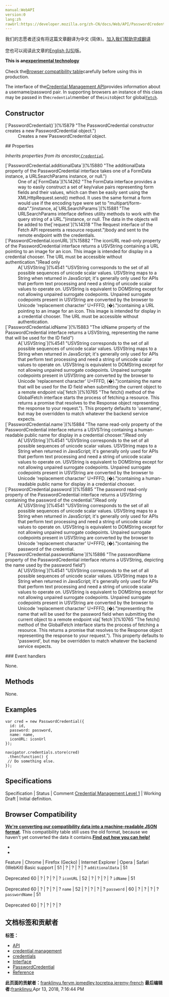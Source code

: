 ```yaml
---
manual:WebAPI
version:0
lang:zh
rawUrl:https://developer.mozilla.org/zh-CN/docs/Web/API/PasswordCredential
---
```




<bdi>我们的志愿者还没有将这篇文章翻译为<bdi>中文 (简体)</bdi>。[加入我们帮助完成翻译](%15877 "")<br></br>您也可以阅读此文章的[English (US)](%5117 "")版。</bdi>






**This is an[experimental technology](%3404 "")**<br></br>Check the[Browser compatibility table](%15878 "")carefully before using this in production.




The interface of the[Credential Management API](%5114 "")provides information about a username/password pair. In supporting browsers an instance of this class may be passed in the`credential`member of the`init`object for global[`fetch`](%10765 "The fetch() method of the GlobalFetch interface starts the process of fetching a resource. This returns a promise that resolves to the Response object representing the response to your request.").


## Constructor<a name="Constructor"></a>
<dl><dt>[`PasswordCredential()`](%15879 "The PasswordCredential constructor creates a new PasswordCredential object.")</dt><dd>Creates a new`PasswordCredential`object.</dd></dl>
## Properties<a name="Properties"></a>


<em>Inherits properties from its ancestor,[`Credential`](%5112 "The Credential interface of the the Credential Management API provides information about an entity as a prerequisite to a trust decision.").</em>

<dl><dt>[`PasswordCredential.additionalData`](%15880 "The additionalData property of the PasswordCredential interface takes one of a FormData instance, a URLSearchParams instance, or null.")<i></i></dt><dd>One of a[`FormData`](%14262 "The FormData interface provides a way to easily construct a set of key/value pairs representing form fields and their values, which can then be easily sent using the XMLHttpRequest.send() method. It uses the same format a form would use if the encoding type were set to "multipart/form-data".")instance, a[`URLSearchParams`](%15881 "The URLSearchParams interface defines utility methods to work with the query string of a URL.")instance, or null. The data in the objects will be added to the[`request`](%14318 "The Request interface of the Fetch API represents a resource request.")body and sent to the remote endpoint with the credentials.</dd><dt>[`PasswordCredential.iconURL`](%15882 "The iconURL read-only property of the PasswordCredential interface returns a USVString containing a URL pointing to an image for an icon. This image is intended for display in a credential chooser. The URL must be accessible without authentication.")Read only</dt><dd>A[`USVString`](%4541 "USVString corresponds to the set of all possible sequences of unicode scalar values. USVString maps to a String when returned in JavaScript; it's generally only used for APIs that perform text processing and need a string of unicode scalar values to operate on. USVString is equivalent to DOMString except for not allowing unpaired surrogate codepoints. Unpaired surrogate codepoints present in USVString are converted by the browser to Unicode 'replacement character' U+FFFD, (�).")containing a URL pointing to an image for an icon. This image is intended for display in a credential chooser. The URL must be accessible without authentication.</dd><dt>[`PasswordCredential.idName`](%15883 "The idName property of the PasswordCredential interface returns a USVString, representing the name that will be used for the ID field")<i></i></dt><dd>A[`USVString`](%4541 "USVString corresponds to the set of all possible sequences of unicode scalar values. USVString maps to a String when returned in JavaScript; it's generally only used for APIs that perform text processing and need a string of unicode scalar values to operate on. USVString is equivalent to DOMString except for not allowing unpaired surrogate codepoints. Unpaired surrogate codepoints present in USVString are converted by the browser to Unicode 'replacement character' U+FFFD, (�).")containing the name that will be used for the ID field when submitting the current object to a remote endpoint via[`fetch`](%10765 "The fetch() method of the GlobalFetch interface starts the process of fetching a resource. This returns a promise that resolves to the Response object representing the response to your request."). This property defaults to &#39;username&#39;, but may be overridden to match whatever the backend service expects.</dd><dt>[`PasswordCredential.name`](%15884 "The name read-only property of the PasswordCredential interface returns a USVSTring containing a human-readable public name for display in a credential chooser.")Read only</dt><dd>A[`USVString`](%4541 "USVString corresponds to the set of all possible sequences of unicode scalar values. USVString maps to a String when returned in JavaScript; it's generally only used for APIs that perform text processing and need a string of unicode scalar values to operate on. USVString is equivalent to DOMString except for not allowing unpaired surrogate codepoints. Unpaired surrogate codepoints present in USVString are converted by the browser to Unicode 'replacement character' U+FFFD, (�).")containing a human-readable public name for display in a credential chooser.</dd><dt>[`PasswordCredential.password`](%15885 "The password read-only property of the PasswordCredential interface returns a USVString containing the password of the credential.")Read only</dt><dd>A[`USVString`](%4541 "USVString corresponds to the set of all possible sequences of unicode scalar values. USVString maps to a String when returned in JavaScript; it's generally only used for APIs that perform text processing and need a string of unicode scalar values to operate on. USVString is equivalent to DOMString except for not allowing unpaired surrogate codepoints. Unpaired surrogate codepoints present in USVString are converted by the browser to Unicode 'replacement character' U+FFFD, (�).")containing the password of the credential.</dd><dt>[`PasswordCredential.passwordName`](%15886 "The passwordName property of the PasswordCredential interface returns a USVString, depicting the name used by the password field")<i></i></dt><dd>A[`USVString`](%4541 "USVString corresponds to the set of all possible sequences of unicode scalar values. USVString maps to a String when returned in JavaScript; it's generally only used for APIs that perform text processing and need a string of unicode scalar values to operate on. USVString is equivalent to DOMString except for not allowing unpaired surrogate codepoints. Unpaired surrogate codepoints present in USVString are converted by the browser to Unicode 'replacement character' U+FFFD, (�).")representing the name that will be used for the password field when submitting the current object to a remote endpoint via[`fetch`](%10765 "The fetch() method of the GlobalFetch interface starts the process of fetching a resource. This returns a promise that resolves to the Response object representing the response to your request."). This property defaults to &#39;password&#39;, but may be overridden to match whatever the backend service expects.</dd></dl>
### Event handlers<a name="Event_handlers"></a>


None.


## Methods<a name="Methods"></a>


None.


## Examples<a name="Examples"></a>

```
var cred = new PasswordCredential({
  id: id,
  password: password,
  name: name,
  iconURL: iconUrl
});

navigator.credentials.store(cred)
 .then(function() {
 // Do something else.
});
```

## Specifications<a name="Specifications"></a>
Specification | Status | Comment 
[Credential Management Level 1](%5119 "The 'Credential Management Level 1' specification") | Working Draft | Initial definition. 


## Browser Compatibility<a name="Browser_Compatibility"></a>


**[We&#39;re converting our compatibility data into a machine-readable JSON format](%3344 "")**. This compatibility table still uses the old format, because we haven&#39;t yet converted the data it contains.**[Find out how you can help!](%3409 "")**


* 
* 
Feature | Chrome | Firefox (Gecko) | Internet Explorer | Opera | Safari (WebKit) 
Basic support | 51 | ? | ? | ? | ? 
`additionalData` | 51<br></br>Deprecated 60 | ? | ? | ? | ? 
`iconURL` | 52 | ? | ? | ? | ? 
`idName` | 51<br></br>Deprecated 60 | ? | ? | ? | ? 
`name` | 52 | ? | ? | ? | ? 
`password` | 60 | ? | ? | ? | ? 
`passwordName` | 51<br></br>Deprecated 60 | ? | ? | ? | ? 







## 文档标签和贡献者
**标签：**
* [API](%50 "")
* [credential management](%5124 "")
* [credentials](%5125 "")
* [Interface](%3380 "")
* [PasswordCredential](%15887 "")
* [Reference](%3381 "")

**此页面的贡献者：**[franklinyu](%15888 ""),[ferym](%15889 ""),[jpmedley](%3413 ""),[tocretpa](%9666 ""),[jeremy-french](%10791 "")
**最后编辑者:**[franklinyu](%15888 ""),<time>Apr 13, 2018, 7:16:44 PM</time>


